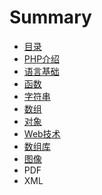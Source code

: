 # Summary

* [目录](README.md)
* [PHP介绍](di_1_zhang_php_jie_shao.md)
* [语言基础](di_2_zhang_yu_yan_ji_chu.md)
* [函数](di_3_zhang_han_shu.md)
* [字符串](di_4_zhang_zi_fu_chuan.md)
* [数组](di_5_zhang_shu_zu.md)
* [对象](di_6_zhang_dui_xiang.md)
* [Web技术](webji_zhu.md)
* [数组库](shu_zu_ku.md)
* [图像](tu_xiang.md)
* PDF
* XML

